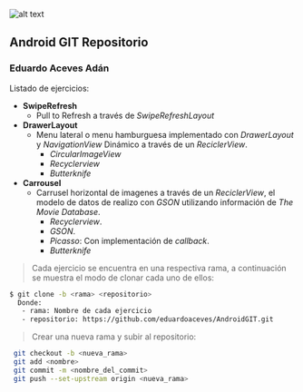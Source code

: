 
![alt text][logo]

## Android GIT Repositorio
### Eduardo Aceves Adán

Listado de ejercicios:

- **SwipeRefresh**
  * Pull to Refresh a través de _SwipeRefreshLayout_
- **DrawerLayout**
  * Menu lateral o menu hamburguesa implementado con _DrawerLayout_ y _NavigationView_ Dinámico a través de un _ReciclerView_.
    * _CircularImageView_
    * _Recyclerview_
    * _Butterknife_
- **Carrousel**
  * Carrusel horizontal de imagenes a través de un _ReciclerView_, el modelo de datos de realizo con _GSON_ utilizando información de _The Movie Database_.
    * _Recyclerview_.
    * _GSON_.
    * _Picasso_: Con implementación de _callback_.
    * _Butterknife_
  
>Cada ejercicio se encuentra en una respectiva rama, a continuación se muestra el modo de clonar cada uno de ellos:
```sh
$ git clone -b <rama> <repositorio>
  Donde:
   - rama: Nombre de cada ejercicio
   - repositorio: https://github.com/eduardoaceves/AndroidGIT.git
```
>Crear una nueva rama y subir al repositorio:

```sh
 git checkout -b <nueva_rama>
 git add <nombre>
 git commit -m <nombre_del_commit>
 git push --set-upstream origin <nueva_rama>
```
[logo]: https://firebasestorage.googleapis.com/v0/b/miclaro-85f32.appspot.com/o/photo.jpg?alt=media&token=ff194406-c43c-4464-9dfc-372d5220de0d


